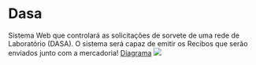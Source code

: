 # Dasa
Sistema Web que controlará as solicitações de sorvete de uma rede de Laboratório (DASA). O sistema será capaz de emitir os Recibos que serão enviados junto com a mercadoria!
[Diagrama](https://goo.gl/photos/gjMgRHAgmduAgnRC8)
![](https://lh3.googleusercontent.com/WV_l-U0sGuab-EjLE9ctkw-HiRqoCxHkGEGk2k1lHluhKIZTh3lo81Y5JZM8jJQdUCPxulshskcq1bMMAhLnjKVyyvS30OGRh8Bb7WCe6PoQSpGa4PfX1yiN1-R7P94EqQCeHIluxq5VNNsc2vpza5bo9WHIDPLjywMKCpkLCWW_Irp6K5Uvj4exAKDNaX5Q5xyEtPIJnEExVkktxwkZUn_e3zeKgZO3DkQPSvMz9JOgyVLc6Yc03y4-NvPhnSPMSu77QjFnf6WgS6Hd9O3EzyRiZrMly7y34Vo8FFP_W_itJZbY6w9eVVBDO2HCa17axdH2PrDsJb9xno2kB_1WpYpAGeGniPhfZj6JZUHOTLh5zLcFFa8d_IG2D0a8rVOw2NcmHhF3itriMYcJMe2F0cbYIy2hvlXtGxkxWQvnluV119LCkH1RJVL0TxalzgUWWmC1EwLE7tZZvYzRcV2g_sAiNUl0O6eIU4kk_X6Plhkqw5RA_IE3oMoR-yqFnJDV2upfloL49ZxdNYanx3qPPckZzF_TSSKdXkWaVrpW9-Ftir3jlXIz3ubEfjgK5ixqshaM48YgwqXqvHIDipDVueZ2vUuH4jGMe7rTVtShBaGgzZTJMl-Y=w1234-h783-no)

